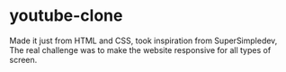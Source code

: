 # youtube-clone
Made it just from HTML and CSS, took inspiration from SuperSimpledev, The real challenge was to make the website responsive for all types of screen.
